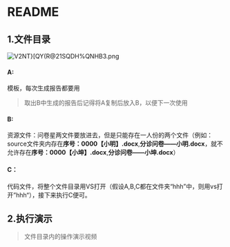 # README

## 1.文件目录

<img src="https://pic.imgdb.cn/item/65d582c99f345e8d03bf1af5.png" alt="V2NT}[QY(R@21SQDH%QNHB3.png">

#### A:

模板，每次生成报告都要用

> 取出B中生成的报告后记得将A复制后放入B，以便下一次使用

#### B:

资源文件：问卷星两文件要放进去，但是只能存在一人份的两个文件（例如：source文件夹内存在**序号：0000【小明】.docx**,**分诊问卷——小明.docx**，就不允许存在**序号：0000【小坤】.docx**,**分诊问卷——小坤.docx**）

#### C：

代码文件，将整个文件目录用VS打开（假设A,B,C都在文件夹“hhh”中，则用vs打开”hhh“），接下来执行C便可。

## 2.执行演示

> 文件目录内的操作演示视频